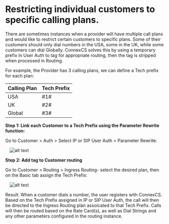 # Restricting individual customers to specific calling plans. 
There are sometimes instances when a provider will have multiple call plans and would like to restrict certain customers to specific plans. Some of their customers should only dial numbers in the USA, some in the UK, while some customers can dial Globally. ConnexCS solves this by using a temporary prefix in User Auth to tag for appropriate routing, then the tag is stripped when processed in Routing.

For example, the Provider has 3 calling plans, we can define a Tech prefix for each plan:

|Calling Plan|Tech Prefix|
|---|---|
|USA|\#1#|
|UK|\#2#|
|Global|\#3#|

**Step 1: Link each Customer to a Tech Prefix using the Parameter Rewrite function:**

Go to Customer > Auth > Select IP or SIP User Auth > Parameter Rewrite:

&emsp;![alt text][restrictcalling1]


**Step 2: Add tag to Customer routing**

Go to Customer > Routing > Ingress Routing- select the desired plan, then on the Basic tab assign the Tech Prefix:

&emsp;![alt text][restrictcalling2]


Result: When a customer dials a number, the user registers with ConnexCS. Based on the Tech Prefix assigned in IP or SIP User Auth, the call will then be directed to the Ingress Routing plan assoicated to that Tech Prefix. Calls will then be routed based on the Rate Card(s), as well as Dial Strings and any other parameters configured in the routing instance. 


[restrictcalling1]: /guides/howto/img/restrictcalling1.png "Tech Prefix in Auth"
[restrictcalling2]: /guides/howto/img/restrictcalling2.png "Tech Prefix in Routing"
